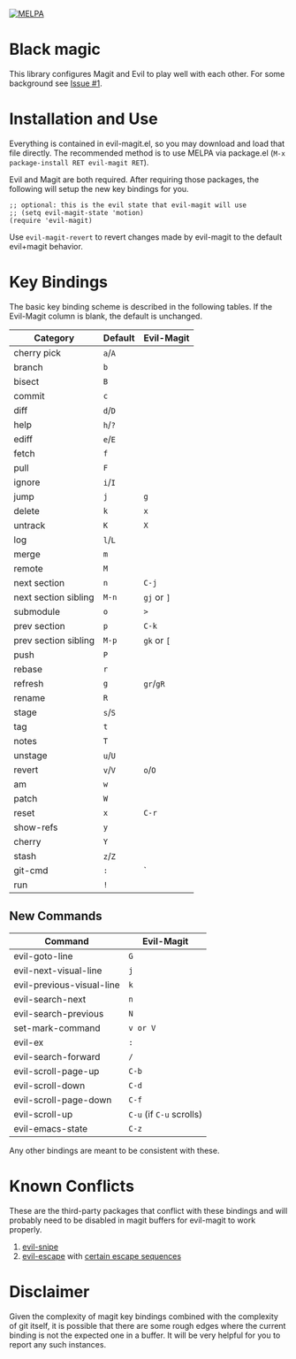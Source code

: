 [![MELPA](http://melpa.org/packages/evil-magit-badge.svg)](http://melpa.org/#/evil-magit)

Black magic
===========

This library configures Magit and Evil to play well with each other. For some
background see [Issue #1](https://github.com/justbur/evil-magit/issues/1).

Installation and Use
====================

Everything is contained in evil-magit.el, so you may download and load that file
directly. The recommended method is to use MELPA via package.el (`M-x
package-install RET evil-magit RET`).

Evil and Magit are both required. After requiring those packages, the following
will setup the new key bindings for you.

```elisp
;; optional: this is the evil state that evil-magit will use
;; (setq evil-magit-state 'motion)
(require 'evil-magit)
```

Use `evil-magit-revert` to revert changes made by evil-magit to the default
evil+magit behavior.

Key Bindings
============

The basic key binding scheme is described in the following tables. If the
Evil-Magit column is blank, the default is unchanged.

   Category              | Default | Evil-Magit
   ----------------------|---------|------------
   cherry pick           | `a`/`A` |
   branch                | `b`     |
   bisect                | `B`     |
   commit                | `c`     |
   diff                  | `d`/`D` |
   help                  | `h`/`?` |
   ediff                 | `e`/`E` |
   fetch                 | `f`     |
   pull                  | `F`     |
   ignore                | `i`/`I` |
   jump                  | `j`     | `g`
   delete                | `k`     | `x`
   untrack               | `K`     | `X`
   log                   | `l`/`L` |
   merge                 | `m`     |
   remote                | `M`     |
   next section          | `n`     | `C-j`
   next section sibling  | `M-n`   | `gj` or `]`
   submodule             | `o`     | `>`
   prev section          | `p`     | `C-k`
   prev section sibling  | `M-p`   | `gk` or `[`
   push                  | `P`     |
   rebase                | `r`     |
   refresh               | `g`     | `gr`/`gR`
   rename                | `R`     |
   stage                 | `s`/`S` |
   tag                   | `t`     |
   notes                 | `T`     |
   unstage               | `u`/`U` |
   revert                | `v`/`V` | `o`/`O`
   am                    | `w`     |
   patch                 | `W`     |
   reset                 | `x`     | `C-r`
   show-refs             | `y`     |
   cherry                | `Y`     |
   stash                 | `z`/`Z` |
   git-cmd               | `:`     | `|`
   run                   | `!`     |

New Commands
--------------

  Command                     | Evil-Magit
  ----------------------------|-------------------------
  evil-goto-line              | `G`
  evil-next-visual-line       | `j`
  evil-previous-visual-line   | `k`
  evil-search-next            | `n`
  evil-search-previous        | `N`
  set-mark-command            | `v or V`
  evil-ex                     | `:`
  evil-search-forward         | `/`
  evil-scroll-page-up         | `C-b`
  evil-scroll-down            | `C-d`
  evil-scroll-page-down       | `C-f`
  evil-scroll-up              | `C-u` (if `C-u` scrolls)
  evil-emacs-state            | `C-z`

Any other bindings are meant to be consistent with these.

Known Conflicts
===============

These are the third-party packages that conflict with these bindings and will
probably need to be disabled in magit buffers for evil-magit to work properly.

 1. [evil-snipe](https://github.com/hlissner/evil-snipe)
 2. [evil-escape](https://github.com/syl20bnr/evil-escape) with
    [certain escape sequences](https://github.com/justbur/evil-magit/issues/4)

Disclaimer
==========

Given the complexity of magit key bindings combined with the complexity of git
itself, it is possible that there are some rough edges where the current binding
is not the expected one in a buffer. It will be very helpful for you to report
any such instances.
